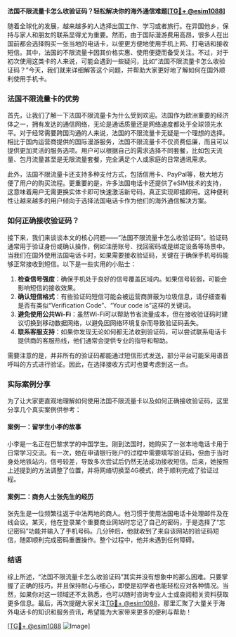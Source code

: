 **法国不限流量卡怎么收验证码？轻松解决你的海外通信难题[[TG💪+ @esim1088](https://t.me/s/esim1088)]**

随着全球化的发展，越来越多的人选择出国工作、学习或者旅行。在异国他乡，保持与家人和朋友的联系显得尤为重要。然而，由于国际漫游费用高昂，很多人在出国前都会选择购买一张当地的电话卡，以便更方便地使用手机上网、打电话和接收短信。其中，法国的不限流量卡因其价格实惠、使用便捷而备受关注。不过，对于初次使用这类卡的人来说，可能会遇到一些疑问，比如“法国不限流量卡怎么收验证码？”今天，我们就来详细解答这个问题，并帮助大家更好地了解如何在国外顺利使用手机卡。

### 法国不限流量卡的优势

首先，让我们了解一下法国不限流量卡为什么受到欢迎。法国作为欧洲重要的经济体之一，拥有发达的通信网络，无论是通话质量还是网络速度都处于全球领先水平。对于经常需要跨国沟通的人来说，法国的不限流量卡无疑是一个理想的选择。相比于国内运营商提供的国际漫游服务，法国不限流量卡不仅资费低廉，而且可以提供更加灵活的服务选项。用户可以根据自己的需求选择不同套餐，比如包天流量、包月流量甚至是无限流量套餐，完全满足个人或家庭的日常通讯需求。

此外，法国不限流量卡还支持多种支付方式，包括信用卡、PayPal等，极大地方便了用户的购买流程。更重要的是，许多法国电话卡还提供了eSIM技术的支持，这意味着用户无需更换实体卡即可快速激活新号码，真正实现即插即用。这种便利性让越来越多的用户倾向于选择法国电话卡作为他们的海外通信解决方案。

### 如何正确接收验证码？

接下来，我们来谈谈本文的核心问题——“法国不限流量卡怎么收验证码”。验证码通常用于验证身份或确认操作，例如注册账号、找回密码或是绑定设备等场景中。当我们在国外使用法国电话卡时，如果需要接收验证码，关键在于确保手机号码能够正常接收到短信。以下是一些实用的小贴士：

1. **检查信号强度**：确保手机处于良好的信号覆盖区域内。如果信号较弱，可能会影响短信的接收效果。
2. **确认短信格式**：有些验证码短信可能会被运营商屏蔽为垃圾信息，请仔细查看是否有类似“Verification Code”、“Your code is”这样的关键词。
3. **避免使用公共Wi-Fi**：虽然Wi-Fi可以帮助节省流量成本，但在接收验证码时建议切换到移动数据网络，以避免因网络环境复杂而导致验证码丢失。
4. **联系客服支持**：如果你发现无论如何都无法收到验证码，可以尝试联系电话卡提供商的客服热线，他们通常会提供专业的指导和帮助。

需要注意的是，并非所有的验证码都能通过短信形式发送，部分平台可能采用语音呼叫的方式进行验证。因此，在选择接收方式时也要考虑到这一点。

### 实际案例分享

为了让大家更直观地理解如何使用法国不限流量卡以及如何正确接收验证码，这里分享几个真实案例供参考：

#### 案例一：留学生小李的故事
小李是一名正在巴黎求学的中国学生。刚到法国时，她购买了一张本地电话卡用于日常学习交流。有一次，她在申请银行账户的过程中需要填写验证码，但由于当时身处地铁站内，信号较差，导致多次尝试后仍然无法成功接收短信。后来，她按照上述提到的方法调整了位置，并将网络切换至4G模式，终于顺利完成了验证过程。

#### 案例二：商务人士张先生的经历
张先生是一位频繁往返于中法两地的商人。他习惯于使用法国电话卡处理邮件及在线会议。某天，他在登录某个重要商业网站时忘记了自己的密码，于是选择了“忘记密码”功能并输入了手机号码。几分钟后，他就收到了来自该网站的验证码短信，随即顺利完成密码重置操作。整个过程中，他并未遇到任何障碍。

### 结语

综上所述，“法国不限流量卡怎么收验证码”其实并没有想象中的那么困难。只要掌握了正确的技巧，并且保持耐心与细心，即使是初学者也能轻松应对各种情况。当然，如果你对这一领域还不太熟悉，也可以随时咨询专业人士或查阅相关资料获取更多信息。最后，再次提醒大家关注[TG💪+ @esim1088](https://t.me/s/esim1088)，那里汇聚了大量关于海外电话卡的知识和服务资讯，希望能为大家带来更多的便利与帮助！

[[TG💪+ @esim1088](https://t.me/s/esim1088) ![Image](https://i.postimg.cc/4NQfJmqS/Snipaste-2025-05-13-00-14-12.png)]